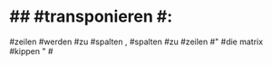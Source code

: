 # ## #transponieren #: #
 #zeilen #werden #zu #spalten , #spalten #zu #zeilen 
 #" #die matrix #kippen " #
